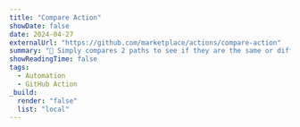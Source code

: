 ```yaml
---
title: "Compare Action"
showDate: false
date: 2024-04-27
externalUrl: "https://github.com/marketplace/actions/compare-action"
summary: "📂 Simply compares 2 paths to see if they are the same or different. Supports globs, dates, and a handful of ignores."
showReadingTime: false
tags:
  - Automation
  - GitHub Action
_build:
  render: "false"
  list: "local"
---
```

